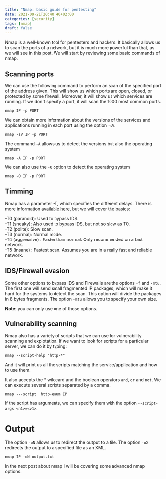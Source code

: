 ```yaml
---
title: "Nmap: basic guide for pentesting"
date: 2021-09-21T20:40:40+02:00
categories: [security]
tags: [nmap]
draft: false
---
```


Nmap is a well-known tool for pentesters and hackers. It basically allows us to scan the ports of a network, but it is much more powerful than that, as we will see in this post. We will start by reviewing some basic commands of nmap.

## Scanning ports


We can use the following command to perform an scan of the specified port of the address given. This will show us which ports are open, closed, or protected by some firewall. Moreover, it will show us which services are running. If we don't specify a port, it will scan the 1000 most common ports.

	nmap IP -p PORT

We can obtain more information about the versions of the services and applications running in each port using the option `-sV`.

	nmap -sV IP -p PORT
	
The command `-A` allows us to detect the versions but also the operating system

	nmap -A IP -p PORT

We can also use the `-O` option to detect the operating system

	nmap -O IP -p PORT
	
## Timming

Nmap has a parameter -T, which specifies the different delays. There is more information [available here]( https://nmap.org/book/performance-timing-templates.html), but we will cover the basics:

-T0 (paranoid): Used to bypass IDS.    
-T1 (sneaky): Also used to bypass IDS, but not so slow as T0.   
-T2 (polite): Slow scan.  
-T3 (normal): Normal mode.  
-T4 (aggressive) : Faster than normal. Only recommended on a fast network.  
-T5 (insane) : Fastest scan. Assumes you are in a really fast and reliable network.  

## IDS/Firewall evasion

Some other options to bypass IDS and Firewalls are the options `-f` and `-mtu`. The first one will send small fragmented IP packages, which will make it hard for the systems to detect the scan. This option will divide the packages in 8 bytes fragments. The option `-mtu` allows you to specify your own size.

**Note**: you can only use one of those options.

## Vulnerability scanning


Nmap also has a variety of scripts that we can use for vulnerability scanning and explotation. If we want to look for scripts for a particular server, we can do it by typing:

	nmap --script-help "http-*"
	

And it will print us all the scripts matching the service/application and how to use them.

It also accepts the * wildcard and the boolean operators `and`, `or` and `not`. We can execute several scripts separated by a comma.

	nmap ---script  http-enum IP

If the script has arguments, we can specify them with the option `--script-args <n1>=<v1>`.

# Output

The option `-oN` allows us to redirect the output to a file. The option `-oX` redirects the output to a specified file as an XML. 

	nmap IP -oN output.txt
	


In the next post about nmap I will be covering some advanced nmap options.
